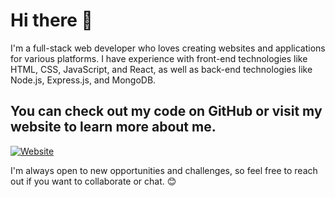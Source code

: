 # Hi there 👋

I'm a full-stack web developer who loves creating websites and applications for various platforms. I have experience with front-end technologies like HTML, CSS, JavaScript, and React, as well as back-end technologies like Node.js, Express.js, and MongoDB.

## You can check out my code on GitHub or visit my website to learn more about me.

[![Website]([https://img.shields.io/badge/website-your_website_url-blue)](https://your_website_url](http://shiddharth-portfolio.vercel.app/))

I'm always open to new opportunities and challenges, so feel free to reach out if you want to collaborate or chat. 😊
